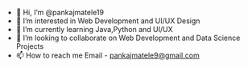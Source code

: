 - 👋 Hi, I’m @pankajmatele19
- 👀 I’m interested in Web Development and UI/UX Design
- 🌱 I’m currently learning Java,Python and UI/UX
- 💞️ I’m looking to collaborate on Web Development and Data Science Projects
- 📫 How to reach me Email - pankajmatele9@gmail.com

<!---
pankajmatele19/pankajmatele19 is a ✨ special ✨ repository because its `README.md` (this file) appears on your GitHub profile.
You can click the Preview link to take a look at your changes.
--->
